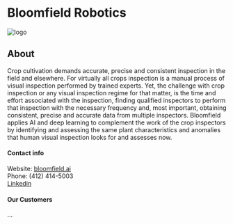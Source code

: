 # Bloomfield Robotics
![logo](https://bloomfield.ai/wp-content/themes/boxpress/assets/img/dist/branding/br-logo@2x.png)

 
## About
Crop cultivation demands accurate, precise and consistent inspection in the field and elsewhere. For virtually all crops inspection is a manual process of visual inspection performed by trained experts. Yet, the challenge with crop inspection or any visual inspection regime for that matter, is the time and effort associated with the inspection, finding qualified inspectors to perform that inspection with the necessary frequency and, most important, obtaining consistent, precise and accurate data from multiple inspectors. Bloomfield applies AI and deep learning to complement the work of the crop inspectors by identifying and assessing the same plant characteristics and anomalies that human visual inspection looks for and assesses now.


#### Contact info
Website: [bloomfield.ai](bloomfield.ai/) \
Phone: (412) 414-5003 \
[Linkedin](https://www.linkedin.com/company/bloomfield-robotics/)

#### Our Customers
...
